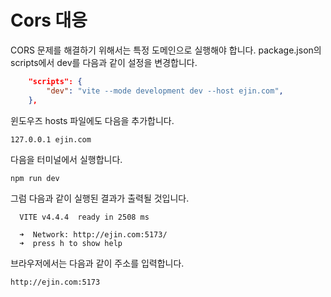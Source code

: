 # Cors 대응

CORS 문제를 해결하기 위해서는 특정 도메인으로 실행해야 합니다. 
package.json의 scripts에서 dev를 다음과 같이 설정을 변경합니다. 
```json
	"scripts": {
		"dev": "vite --mode development dev --host ejin.com",
	},
```

윈도우즈 hosts 파일에도 다음을 추가합니다. 
```shell
127.0.0.1 ejin.com
```
다음을 터미널에서 실행합니다. 
```shell
npm run dev 
```

그럼 다음과 같이 실행된 결과가 출력될 것입니다. 
```shell
  VITE v4.4.4  ready in 2508 ms

  ➜  Network: http://ejin.com:5173/
  ➜  press h to show help
```

브라우저에서는 다음과 같이 주소를 입력합니다. 
```shell
http://ejin.com:5173
```

